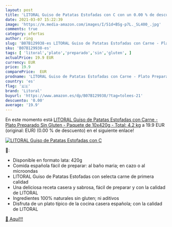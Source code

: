 ```yaml
---
layout: post
title: 'LITORAL Guiso de Patatas Estofadas con C con un 0.00 % de descuento'
date: 2021-03-07 15:22:39
image: 'https://m.media-amazon.com/images/I/51d+BSg-p7L._SL400_.jpg'
comments: true
category: ofertas
author: ring
slug: 'B07B129938-es LITORAL Guiso de Patatas Estofadas con Carne - Plato...'
sku: 'B07B129938-es'
tags: [ 'litoral','plato','preparado','sin','gluten', ]
actualPrice: 19.9 EUR
currency: EUR
price: 19.9
comparePrice:  EUR
prodname: 'LITORAL Guiso de Patatas Estofadas con Carne - Plato Preparado Sin Gluten - Paquete de 10x420g - Total: 4.2 kg'
country: 'es'
flag: '🇪🇸'
brand: 'Litoral'
buyurl: 'https://www.amazon.es/dp/B07B129938/?tag=tolees-21'
descuento: '0.00'
average: '19.9'
---
```


En este momento está [LITORAL Guiso de Patatas Estofadas con Carne - Plato Preparado Sin Gluten - Paquete de 10x420g - Total: 4.2 kg](https://www.amazon.es/dp/B07B129938/?tag=tolees-21) a 19.9 EUR (original:  EUR) (0.00 %  de descuento) en el siguiente enlace!

[![LITORAL Guiso de Patatas Estofadas con C](https://m.media-amazon.com/images/I/51d+BSg-p7L._SL400_.jpg)](https://www.amazon.es/dp/B07B129938/?tag=tolees-21)

🔎:

- Disponible en formato lata: 420g
- Comida española fácil de preparar: al baño maria; en cazo o al microondas
- LITORAL Guiso de Patatas Estofadas con selecta carne de primera calidad
- Una deliciosa receta casera y sabrosa, fácil de preparar y con la calidad de LITORAL
- Ingredientes 100% naturales sin gluten; ni aditivos
- Disfruta de un plato típico de la cocina casera española; con la calidad de LITORAL

[🛒 Aquí!!!](https://www.amazon.es/dp/B07B129938/?tag=tolees-21)

